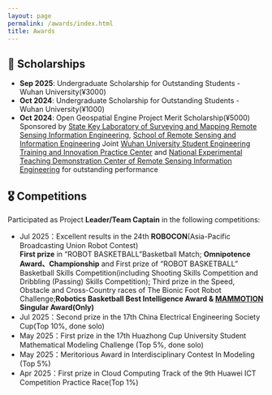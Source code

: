 ```yaml
---
layout: page
permalink: /awards/index.html
title: Awards
---
```


## 💸 Scholarships
- **Sep 2025**:  Undergraduate Scholarship for Outstanding Students - Wuhan University(¥3000)
- **Oct 2024**:  Undergraduate Scholarship for Outstanding Students - Wuhan University(¥1000)
- **Oct 2024**: Open Geospatial Engine Project Merit Scholarship(¥5000)<br>Sponsored by [State Key Laboratory of Surveying and Mapping Remote Sensing Information Engineering](https://liesmars.whu.edu.cn/index.htm), [School of Remote Sensing and Information Engineering](https://rsgis.whu.edu.cn/index.htm) Joint [Wuhan University Student Engineering Training and Innovation Practice Center](https://gc.whu.edu.cn/) and [National Experimental Teaching Demonstration Center of Remote Sensing Information Engineering](https://rsgislab.whu.edu.cn/rsgislab/) for outstanding performance



## 🎖️ Competitions
Participated as Project **Leader/Team Captain** in the following competitions:

- Jul 2025：Excellent results in the 24th **ROBOCON**(Asia-Pacific Broadcasting Union Robot Contest)<br>**First prize** in “ROBOT BASKETBALL”Basketball Match; **Omnipotence Award、Championship** and First prize of “ROBOT BASKETBALL” Basketball Skills Competition(including Shooting Skills Competition and Dribbling (Passing) Skills Competition); Third prize in the Speed, Obstacle and Cross-Country races of The Bionic Foot Robot Challenge;**Robotics Basketball Best Intelligence Award & [MAMMOTION](https://mammotion.com/) Singular  Award(Only)**
- Jul 2025：Second prize in the 17th China Electrical Engineering Society Cup(Top 10%, done solo)
- May 2025：First prize in the 17th Huazhong Cup University Student Mathematical Modeling Challenge (Top 5%, done solo)
- May 2025：Meritorious Award in Interdisciplinary Contest In Modeling (Top 5%)
- Apr 2025：First prize in Cloud Computing Track of the 9th Huawei ICT Competition Practice Race(Top 1%)